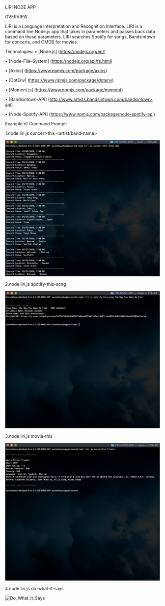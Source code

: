 
LIRI NODE APP

OVERVIEW

LIRI is a Language Interpretation and Recognition Interface. LIRI is a command line Node.js app that takes in parameters and passes back data based on those parameters. LIRI searches Spotify for songs, Bandsintown for concerts, and OMDB for movies.


Technologies:
•	[Node.js] (https://nodejs.org/en/)

•	[Node-File-System] (https://nodejs.org/api/fs.html)

•	[Axios] (https://www.npmjs.com/package/axios)

•	[DotEnv] (https://www.npmjs.com/package/dotenv)

•	[Moment.js] (https://www.npmjs.com/package/moment)

•	[Bandsintown-API] (http://www.artists.bandsintown.com/bandsintown-api)

•	[Node-Spotify-API] (https://www.npmjs.com/package/node-spotify-api)



Example of Command Prompt:

1.node liri.js concert-this <artist/band-name>

![Concert](/images/concert.jpg)

2.node liri.js spotify-this-song <song-name>

![Spotify](/images/spotify.jpg)
 
3.node liri.js movie-this <movie-name>

![OMDB](./images/OMDB.jpg)

4.node liri.js do-what-it-says

![Do_What_It_Says](./images/Do_What_It_Says.jpg)
